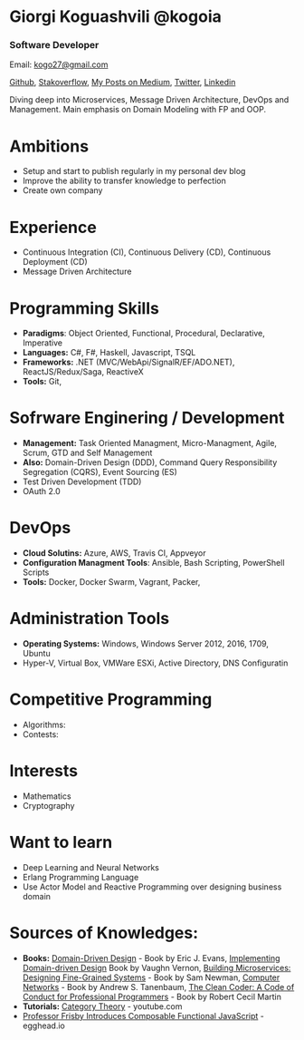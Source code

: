 # Giorgi Koguashvili @kogoia

### Software Developer

Email: kogo27@gmail.com

[Github](https://github.com/kogoia), [Stakoverflow](https://stackoverflow.com/users/5200896/kogoia), [My Posts on Medium](https://medium.com/@kogoia), [Twitter](https://twitter.com/kogo1a), [Linkedin](www.linkedin.com/in/giorgi-koguashvili)

Diving deep into Microservices, Message Driven Architecture, DevOps and Management. Main emphasis on Domain Modeling with FP and OOP.

# Ambitions

- Setup and start to publish regularly in my personal dev blog
- Improve the ability to transfer knowledge to perfection
- Create own company

# Experience

 - Continuous Integration (CI), Continuous Delivery (CD), Continuous Deployment (CD)
 - Message Driven Architecture 
 
# Programming Skills

 - **Paradigms**: Object Oriented, Functional, Procedural, Declarative, Imperative
 - **Languages:** C#, F#, Haskell, Javascript, TSQL
 - **Frameworks:** .NET (MVC/WebApi/SignalR/EF/ADO.NET), ReactJS/Redux/Saga, ReactiveX
 - **Tools:** Git, 
 
# Sofrware Enginering / Development

 - **Management:** Task Oriented Managment, Micro-Managment, Agile, Scrum, GTD and Self Management
 - **Also:** Domain-Driven Design (DDD), Command Query Responsibility Segregation (CQRS), Event Sourcing (ES)
 - Test Driven Development (TDD)
 - OAuth 2.0 
 
# DevOps

 - **Cloud Solutins:** Azure, AWS, Travis CI, Appveyor 
 - **Configuration Managment Tools**: Ansible, Bash Scripting, PowerShell Scripts
 - **Tools:** Docker, Docker Swarm, Vagrant, Packer, 
 
# Administration Tools

 - **Operating Systems:** Windows, Windows Server 2012, 2016, 1709, Ubuntu
 - Hyper-V, Virtual Box, VMWare ESXi, Active Directory, DNS Configuratin


# Competitive Programming

- Algorithms: 
- Contests: 

# Interests

- Mathematics
- Cryptography

# Want to learn

 - Deep Learning and Neural Networks
 - Erlang Programming Language
 - Use Actor Model and Reactive Programming over designing business domain

# Sources of Knowledges:
 
 - **Books:** [Domain-Driven Design](https://g.co/kgs/1rKnxq) - Book by Eric J. Evans, [Implementing Domain-driven Design](https://g.co/kgs/HcmgUd) Book by Vaughn Vernon, [Building Microservices: Designing Fine-Grained Systems](https://g.co/kgs/EkbKx1) - Book by Sam Newman, [Computer Networks](https://g.co/kgs/dksDy8) - Book by Andrew S. Tanenbaum, [The Clean Coder: A Code of Conduct for Professional Programmers](https://g.co/kgs/C8M5Fq) - Book by Robert Cecil Martin
 - **Tutorials:** [Category Theory](https://www.youtube.com/watch?v=I8LbkfSSR58&list=PLbgaMIhjbmEnaH_LTkxLI7FMa2HsnawM_) - youtube.com
 - [Professor Frisby Introduces Composable Functional JavaScript](https://egghead.io/courses/professor-frisby-introduces-composable-functional-javascript) - egghead.io
